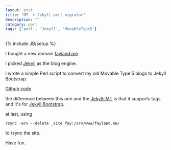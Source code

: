 ```yaml
---
layout: post
title: "MT  > Jekyll perl migrator"
description: ""
category: perl
tags: ['perl', 'Jekyll', 'MovableType5']
---
```

{% include JB/setup %}

I bought a new domain [fayland.me](http://fayland.me/).

I picked [Jekyll](https://github.com/mojombo/jekyll) as the blog engine.

I wrote a simple Perl script to convert my old Movable Type 5 blogs to Jekyll Bootstrap.

[Github code](https://github.com/fayland/p5-jekyll-scripts/blob/master/mt/migrator.pl)

the difference between this one and the [Jekyll::MT](https://github.com/mojombo/jekyll/wiki/blog-migrations) is that it supports tags and it's for [Jekyll Bootstrap](http://jekyllbootstrap.com/).

at last, using

    rsync -arv --delete _site fay:/srv/www/fayland.me/

to rsync the site.

Have fun.